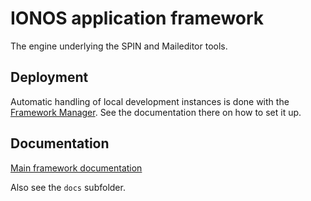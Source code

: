 # IONOS application framework

The engine underlying the SPIN and Maileditor tools.

## Deployment

Automatic handling of local development instances is done with the
[Framework Manager][]. See the documentation there on how to set it up.

## Documentation

[Main framework documentation](https://github.com/Mistralys/application-framework/blob/main/docs/Documentation.md)

Also see the `docs` subfolder.

[Framework Manager]: https://github.com/Mistralys/appframework-manager